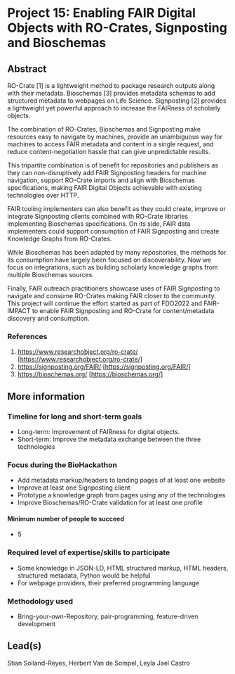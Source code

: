 # Project 15: Enabling FAIR Digital Objects with RO-Crates, Signposting and Bioschemas

## Abstract

RO-Crate [1] is a lightweight method to package research outputs along with their metadata. Bioschemas [3] provides metadata schemas to add structured metadata to webpages on Life Science. Signposting [2] provides a lightweight yet powerful approach to increase the FAIRness of scholarly objects.

The combination of RO-Crates, Bioschemas and Signposting make resources easy to navigate by machines, provide an unambiguous way for machines to access FAIR metadata and content in a single request, and reduce content-negotiation hassle that can give unpredictable results.

This tripartite combination is of benefit for repositories and publishers as they can non-disruptively add FAIR Signposting headers for machine navigation, support RO-Crate imports and align with Bioschemas specifications, making FAIR Digital Objects achievable with existing technologies over HTTP.

FAIR tooling implementers can also benefit as they could create, improve or integrate Signposting clients combined with RO-Crate libraries implementing Bioschemas specifications. On its side, FAIR data implementers could support consumption of FAIR Signposting and create Knowledge Graphs from RO-Crates.

While Bioschemas has been adapted by many repositories, the methods for its consumption have largely been focused on discoverability. Now we focus on integrations, such as building scholarly knowledge graphs from multiple Bioschemas sources.

Finally, FAIR outreach practitioners showcase uses of FAIR Signposting to navigate and consume RO-Crates making FAIR closer to the community. This project will continue the effort started as part of FDO2022 and FAIR-IMPACT to enable FAIR Signposting and RO-Crate for content/metadata discovery and consumption.

### References

 1. https://www.researchobject.org/ro-crate/ [https://www.researchobject.org/ro-crate/]
 2. https://signposting.org/FAIR/ [https://signposting.org/FAIR/]
 3. https://bioschemas.org/ [https://bioschemas.org/]

## More information

### Timeline for long and short-term goals
   
* Long-term: Improvement of FAIRness for digital objects.     
* Short-term: Improve the metadata exchange between the three technologies

### Focus during the BioHackathon

* Add metadata markup/headers to landing pages of at least one website
* Improve at least one Signposting client
* Prototype a knowledge graph from pages using any of the technologies
* Improve Bioschemas/RO-Crate validation for at least one profile

#### Minimum number of people to succeed

* 5

### Required level of expertise/skills to participate

* Some knowledge in JSON-LD, HTML structured markup, HTML headers, structured metadata, Python would be helpful
* For webpage providers, their preferred programming language
 
### Methodology used
   
* Bring-your-own-Repository, pair-programming, feature-driven development

## Lead(s)

Stian Soiland-Reyes, Herbert Van de Sompel, Leyla Jael Castro


